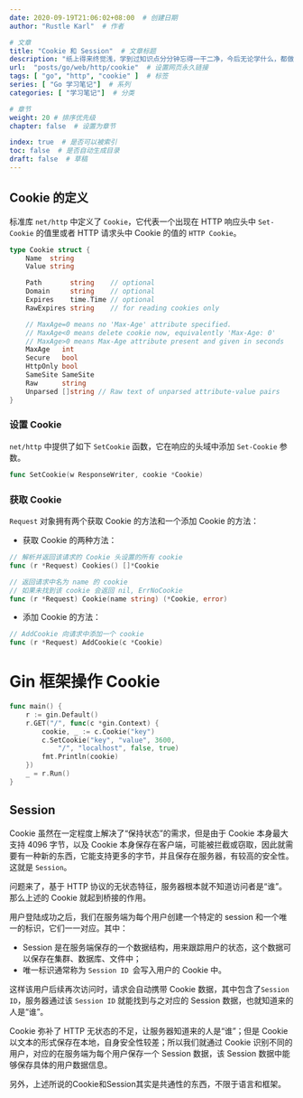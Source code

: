 ```yaml
---
date: 2020-09-19T21:06:02+08:00  # 创建日期
author: "Rustle Karl"  # 作者

# 文章
title: "Cookie 和 Session"  # 文章标题
description: "纸上得来终觉浅，学到过知识点分分钟忘得一干二净，今后无论学什么，都做好笔记吧。"
url:  "posts/go/web/http/cookie"  # 设置网页永久链接
tags: [ "go", "http", "cookie" ]  # 标签
series: [ "Go 学习笔记"]  # 系列
categories: [ "学习笔记"]  # 分类

# 章节
weight: 20 # 排序优先级
chapter: false  # 设置为章节

index: true  # 是否可以被索引
toc: false  # 是否自动生成目录
draft: false  # 草稿
---
```


## Cookie 的定义

标准库 `net/http` 中定义了 `Cookie`，它代表一个出现在 HTTP 响应头中 `Set-Cookie` 的值里或者 HTTP 请求头中 Cookie 的值的 `HTTP Cookie`。

```go
type Cookie struct {
	Name  string
	Value string

	Path       string    // optional
	Domain     string    // optional
	Expires    time.Time // optional
	RawExpires string    // for reading cookies only

	// MaxAge=0 means no 'Max-Age' attribute specified.
	// MaxAge<0 means delete cookie now, equivalently 'Max-Age: 0'
	// MaxAge>0 means Max-Age attribute present and given in seconds
	MaxAge   int
	Secure   bool
	HttpOnly bool
	SameSite SameSite
	Raw      string
	Unparsed []string // Raw text of unparsed attribute-value pairs
}
```

### 设置 Cookie

`net/http` 中提供了如下 `SetCookie` 函数，它在响应的头域中添加 `Set-Cookie` 参数。

```go
func SetCookie(w ResponseWriter, cookie *Cookie)
```

### 获取 Cookie

`Request` 对象拥有两个获取 Cookie 的方法和一个添加 Cookie 的方法：

- 获取 Cookie 的两种方法：

```go
// 解析并返回该请求的 Cookie 头设置的所有 cookie
func (r *Request) Cookies() []*Cookie

// 返回请求中名为 name 的 cookie
// 如果未找到该 cookie 会返回 nil, ErrNoCookie
func (r *Request) Cookie(name string) (*Cookie, error)
```

- 添加 Cookie 的方法：

```go
// AddCookie 向请求中添加一个 cookie
func (r *Request) AddCookie(c *Cookie)
```

# Gin 框架操作 Cookie

```go
func main() {
	r := gin.Default()
	r.GET("/", func(c *gin.Context) {
		cookie, _ := c.Cookie("key")
		c.SetCookie("key", "value", 3600,
			"/", "localhost", false, true)
		fmt.Println(cookie)
	})
	_ = r.Run()
}
```

## Session

Cookie 虽然在一定程度上解决了“保持状态”的需求，但是由于 Cookie 本身最大支持 4096 字节，以及 Cookie 本身保存在客户端，可能被拦截或窃取，因此就需要有一种新的东西，它能支持更多的字节，并且保存在服务器，有较高的安全性。这就是 `Session`。

问题来了，基于 HTTP 协议的无状态特征，服务器根本就不知道访问者是“谁”。那么上述的 Cookie 就起到桥接的作用。

用户登陆成功之后，我们在服务端为每个用户创建一个特定的 session 和一个唯一的标识，它们一一对应。其中：

- Session 是在服务端保存的一个数据结构，用来跟踪用户的状态，这个数据可以保存在集群、数据库、文件中；
- 唯一标识通常称为 `Session ID `会写入用户的 Cookie 中。

这样该用户后续再次访问时，请求会自动携带 Cookie 数据，其中包含了`Session ID`，服务器通过该 `Session ID` 就能找到与之对应的 Session 数据，也就知道来的人是“谁”。

Cookie 弥补了 HTTP 无状态的不足，让服务器知道来的人是“谁”；但是 Cookie 以文本的形式保存在本地，自身安全性较差；所以我们就通过 Cookie 识别不同的用户，对应的在服务端为每个用户保存一个 Session 数据，该 Session 数据中能够保存具体的用户数据信息。

另外，上述所说的Cookie和Session其实是共通性的东西，不限于语言和框架。
